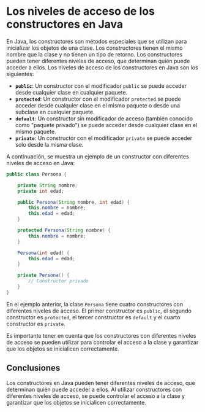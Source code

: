 # Los niveles de acceso de los constructores en Java

En Java, los constructores son métodos especiales que se utilizan para inicializar los objetos de una clase. Los
constructores tienen el mismo nombre que la clase y no tienen un tipo de retorno. Los constructores pueden tener
diferentes niveles de acceso, que determinan quién puede acceder a ellos. Los niveles de acceso de los constructores en
Java son los siguientes:

- **`public`**: Un constructor con el modificador `public` se puede acceder desde cualquier clase en cualquier paquete.
- **`protected`**: Un constructor con el modificador `protected` se puede acceder desde cualquier clase en el mismo
  paquete o desde una subclase en cualquier paquete.
- **`default`**: Un constructor sin modificador de acceso (también conocido como "paquete privado") se puede acceder
  desde cualquier clase en el mismo paquete.
- **`private`**: Un constructor con el modificador `private` se puede acceder solo desde la misma clase.

A continuación, se muestra un ejemplo de un constructor con diferentes niveles de acceso en Java:

```java
public class Persona {

    private String nombre;
    private int edad;

    public Persona(String nombre, int edad) {
        this.nombre = nombre;
        this.edad = edad;
    }

    protected Persona(String nombre) {
        this.nombre = nombre;
    }

    Persona(int edad) {
        this.edad = edad;
    }

    private Persona() {
        // Constructor privado
    }
}
```

En el ejemplo anterior, la clase `Persona` tiene cuatro constructores con diferentes niveles de acceso. El primer
constructor es `public`, el segundo constructor es `protected`, el tercer constructor es `default` y el cuarto
constructor es `private`.

Es importante tener en cuenta que los constructores con diferentes niveles de acceso se pueden utilizar para controlar
el acceso a la clase y garantizar que los objetos se inicialicen correctamente.

## Conclusiones

Los constructores en Java pueden tener diferentes niveles de acceso, que determinan quién puede acceder a ellos. Al
utilizar constructores con diferentes niveles de acceso, se puede controlar el acceso a la clase y garantizar que los
objetos se inicialicen correctamente.
